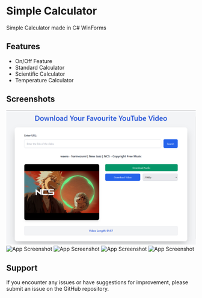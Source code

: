 # Simple Calculator

Simple Calculator made in C# WinForms


## Features

- On/Off Feature
- Standard Calculator
- Scientific Calculator
- Temperature Calculator

## Screenshots

![App Screenshot](https://github.com/Jienniers/YoutubeDownloaderWebApp/blob/main/screenshots/Screenshot1.png)
![App Screenshot](https://github.com/Jienniers/YoutubeDownloaderWebApp/blob/main/screenshots/Screenshot2.png)
![App Screenshot](https://github.com/Jienniers/YoutubeDownloaderWebApp/blob/main/screenshots/Screenshot3.png)
![App Screenshot](https://github.com/Jienniers/YoutubeDownloaderWebApp/blob/main/screenshots/Screenshot4.png)
![App Screenshot](https://github.com/Jienniers/YoutubeDownloaderWebApp/blob/main/screenshots/Screenshot5.png)

## Support

If you encounter any issues or have suggestions for improvement, please submit an issue on the GitHub repository.
